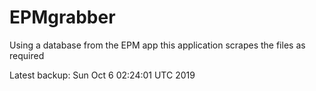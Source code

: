 # EPMgrabber
Using a database from the EPM app this application scrapes the files as required


Latest backup: Sun Oct 6 02:24:01 UTC 2019
